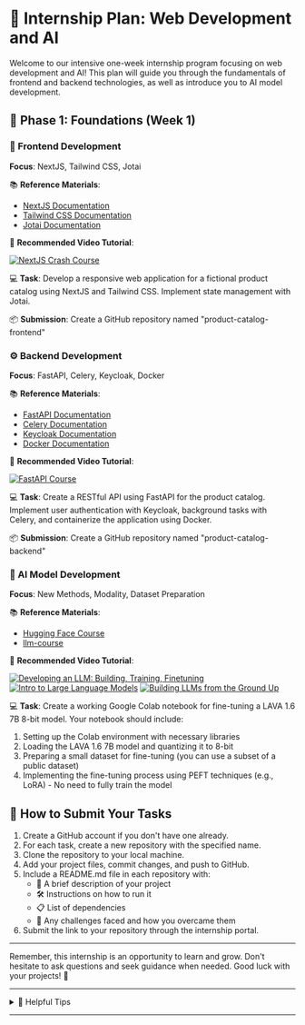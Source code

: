 # 🚀 Internship Plan: Web Development and AI

Welcome to our intensive one-week internship program focusing on web development and AI! This plan will guide you through the fundamentals of frontend and backend technologies, as well as introduce you to AI model development.

## 📅 Phase 1: Foundations (Week 1)

### 🎨 Frontend Development
**Focus**: NextJS, Tailwind CSS, Jotai

📚 **Reference Materials**:
- [NextJS Documentation](https://nextjs.org/docs)
- [Tailwind CSS Documentation](https://tailwindcss.com/docs)
- [Jotai Documentation](https://jotai.org/)

🎥 **Recommended Video Tutorial**:

[![NextJS Crash Course](https://img.youtube.com/vi/mTz0GXj8NN0/0.jpg)](https://www.youtube.com/watch?v=mTz0GXj8NN0 "NextJS Crash Course")

💻 **Task**: Develop a responsive web application for a fictional product catalog using NextJS and Tailwind CSS. Implement state management with Jotai.

📦 **Submission**: Create a GitHub repository named "product-catalog-frontend"

### ⚙️ Backend Development
**Focus**: FastAPI, Celery, Keycloak, Docker

📚 **Reference Materials**:
- [FastAPI Documentation](https://fastapi.tiangolo.com/)
- [Celery Documentation](https://docs.celeryproject.org/en/stable/getting-started/introduction.html)
- [Keycloak Documentation](https://www.keycloak.org/documentation)
- [Docker Documentation](https://docs.docker.com/get-started/)

🎥 **Recommended Video Tutorial**:

[![FastAPI Course](https://img.youtube.com/vi/7t2alSnE2-I/0.jpg)](https://www.youtube.com/watch?v=7t2alSnE2-I "FastAPI Course")

💻 **Task**: Create a RESTful API using FastAPI for the product catalog. Implement user authentication with Keycloak, background tasks with Celery, and containerize the application using Docker.

📦 **Submission**: Create a GitHub repository named "product-catalog-backend"

### 🧠 AI Model Development
**Focus**: New Methods, Modality, Dataset Preparation

📚 **Reference Materials**:
- [Hugging Face Course](https://huggingface.co/course/chapter1/1)
- [llm-course](https://github.com/mlabonne/llm-course)

🎥 **Recommended Video Tutorial**:

[![Developing an LLM: Building, Training, Finetuning](https://img.youtube.com/vi/kPGTx4wcm_w/0.jpg)](https://www.youtube.com/watch?v=kPGTx4wcm_w)
[![Intro to Large Language Models](https://img.youtube.com/vi/zjkBMFhNj_g/0.jpg)](https://www.youtube.com/watch?v=zjkBMFhNj_g)
[![Building LLMs from the Ground Up](https://img.youtube.com/vi/quh7z1q7-uc/0.jpg)](https://www.youtube.com/watch?v=quh7z1q7-uc)


💻 **Task**: Create a working Google Colab notebook for fine-tuning a LAVA 1.6 7B 8-bit model. Your notebook should include:

1. Setting up the Colab environment with necessary libraries
2. Loading the LAVA 1.6 7B model and quantizing it to 8-bit
3. Preparing a small dataset for fine-tuning (you can use a subset of a public dataset)
4. Implementing the fine-tuning process using PEFT techniques (e.g., LoRA) - No need to fully train the model
   
## 📝 How to Submit Your Tasks

1. Create a GitHub account if you don't have one already.
2. For each task, create a new repository with the specified name.
3. Clone the repository to your local machine.
4. Add your project files, commit changes, and push to GitHub.
5. Include a README.md file in each repository with:
   - 📄 A brief description of your project
   - 🛠️ Instructions on how to run it
   - 📋 List of dependencies
   - 🚧 Any challenges faced and how you overcame them
6. Submit the link to your repository through the internship portal.

---

Remember, this internship is an opportunity to learn and grow. Don't hesitate to ask questions and seek guidance when needed. Good luck with your projects! 🌟

---

<details>
<summary>📌 Helpful Tips</summary>

- Commit your code frequently and write meaningful commit messages.
- Use branching strategies for different features or experiments.
- Document your code as you go - your future self will thank you!
- Don't be afraid to explore beyond the provided materials. Curiosity is key in tech!
- Balance your time between learning and doing. Both are crucial for your growth.

</details>

---

